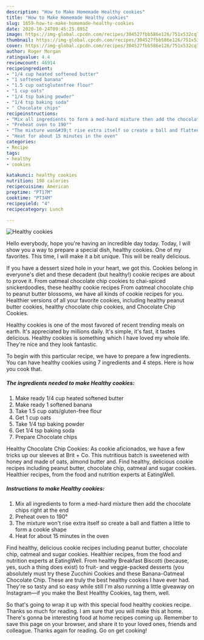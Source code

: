 ```yaml
---
description: "How to Make Homemade Healthy cookies"
title: "How to Make Homemade Healthy cookies"
slug: 1659-how-to-make-homemade-healthy-cookies
date: 2020-10-24T09:45:25.095Z
image: https://img-global.cpcdn.com/recipes/304527fbb586e126/751x532cq70/healthy-cookies-recipe-main-photo.jpg
thumbnail: https://img-global.cpcdn.com/recipes/304527fbb586e126/751x532cq70/healthy-cookies-recipe-main-photo.jpg
cover: https://img-global.cpcdn.com/recipes/304527fbb586e126/751x532cq70/healthy-cookies-recipe-main-photo.jpg
author: Roger Morgan
ratingvalue: 4.4
reviewcount: 46914
recipeingredient:
- "1/4 cup heated softened butter"
- "1 softened banana"
- "1.5 cup oatsglutenfree flour"
- "1 cup oats"
- "1/4 tsp baking powder"
- "1/4 tsp baking soda"
- " Chocolate chips"
recipeinstructions:
- "Mix all ingredients to form a med-hard mixture then add the chocolate chips right at the end"
- "Preheat oven to 190°"
- "The mixture won&#39;t rise extra itself so create a ball and flatten a little to form a cookie shape"
- "Heat for about 15 minutes in the oven"
categories:
- Recipe
tags:
- healthy
- cookies

katakunci: healthy cookies 
nutrition: 198 calories
recipecuisine: American
preptime: "PT17M"
cooktime: "PT34M"
recipeyield: "4"
recipecategory: Lunch

---
```



![Healthy cookies](https://img-global.cpcdn.com/recipes/304527fbb586e126/751x532cq70/healthy-cookies-recipe-main-photo.jpg)

Hello everybody, hope you're having an incredible day today. Today, I will show you a way to prepare a special dish, healthy cookies. One of my favorites. This time, I will make it a bit unique. This will be really delicious.

If you have a dessert sized hole in your heart, we got this. Cookies belong in everyone&#39;s diet and these decadent (but healthy!) cookie recipes are about to prove it. From oatmeal chocolate chip cookies to chai-spiced snickerdoodles, these healthy cookie recipes From oatmeal chocolate chip to peanut butter blossoms, we have all kinds of cookie recipes for you. Healthier versions of all your favorite cookies, including healthy peanut butter cookies, healthy chocolate chip cookies, and Chocolate Chip Cookies.

Healthy cookies is one of the most favored of recent trending meals on earth. It's appreciated by millions daily. It's simple, it's fast, it tastes delicious. Healthy cookies is something which I have loved my whole life. They're nice and they look fantastic.


To begin with this particular recipe, we have to prepare a few ingredients. You can have healthy cookies using 7 ingredients and 4 steps. Here is how you cook that.

<!--inarticleads1-->

##### The ingredients needed to make Healthy cookies:

1. Make ready 1/4 cup heated softened butter
1. Make ready 1 softened banana
1. Take 1.5 cup oats/gluten-free flour
1. Get 1 cup oats
1. Take 1/4 tsp baking powder
1. Get 1/4 tsp baking soda
1. Prepare  Chocolate chips


Healthy Chocolate Chip Cookies: As cookie aficionados, we have a few tricks up our sleeves at Brit + Co. This nutritious batch is sweetened with honey and made of oats, almond butter and. Find healthy, delicious cookie recipes including peanut butter, chocolate chip, oatmeal and sugar cookies. Healthier recipes, from the food and nutrition experts at EatingWell. 

<!--inarticleads2-->

##### Instructions to make Healthy cookies:

1. Mix all ingredients to form a med-hard mixture then add the chocolate chips right at the end
1. Preheat oven to 190°
1. The mixture won&#39;t rise extra itself so create a ball and flatten a little to form a cookie shape
1. Heat for about 15 minutes in the oven


Find healthy, delicious cookie recipes including peanut butter, chocolate chip, oatmeal and sugar cookies. Healthier recipes, from the food and nutrition experts at EatingWell. From healthy Breakfast Biscotti (because, yes, such a thing does exist) to fruit- and veggie-packed desserts (you absolutely must try these Zucchini Cookies and these Banana-Oatmeal Chocolate Chip. These are truly the best healthy cookies I have ever had. They&#39;re so tasty and so easy while still I&#39;m also running a little giveaway on Instagram—if you make the Best Healthy Cookies, tag them, well. 

So that's going to wrap it up with this special food healthy cookies recipe. Thanks so much for reading. I am sure that you will make this at home. There's gonna be interesting food at home recipes coming up. Remember to save this page on your browser, and share it to your loved ones, friends and colleague. Thanks again for reading. Go on get cooking!

